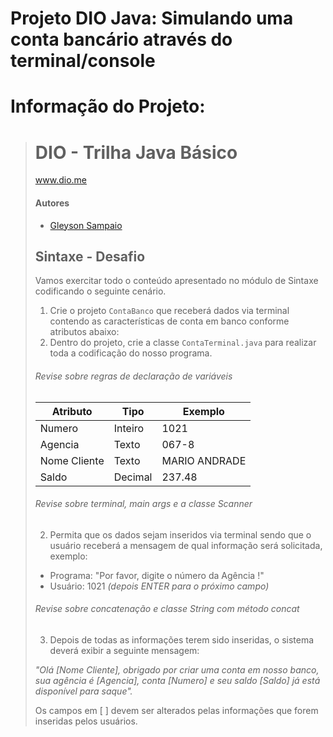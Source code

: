 # Projeto DIO Java: Simulando uma conta bancário através do terminal/console


# Informação do Projeto:


> # DIO - Trilha Java Básico
> www.dio.me
>
> #### Autores
> - [Gleyson Sampaio](https://github.com/glysns)
>
> ## Sintaxe - Desafio
>
> Vamos exercitar todo o conteúdo apresentado no módulo de Sintaxe codificando o seguinte cenário.
>
> 1. Crie o projeto `ContaBanco` que receberá dados via terminal contendo as características de conta em  banco conforme atributos abaixo:
> 2. Dentro do projeto, crie a classe `ContaTerminal.java` para realizar toda a codificação do nosso programa.
> ###### Revise sobre regras de declaração de variáveis
> 
> | Atributo  | Tipo     | Exemplo   
> | --------- | ---------| ------- 
> | Numero    | Inteiro  | 1021 
> | Agencia   | Texto    | 067-8
> | Nome Cliente | Texto    | MARIO ANDRADE
> | Saldo | Decimal |237.48
>
> 
> ###### Revise sobre terminal, main args e a classe Scanner
> 2. Permita que os dados sejam inseridos via terminal sendo que o usuário receberá a mensagem de qual informação será solicitada, exemplo:
> 
> * Programa: "Por favor, digite o número da Agência !"
> * Usuário: 1021 *(depois ENTER para o próximo campo)* 
> 
> ###### Revise sobre concatenação e classe String com método concat
> 
> 3. Depois de todas as informações terem sido inseridas, o sistema deverá exibir a seguinte mensagem:
> 
> *"Olá [Nome Cliente], obrigado por criar uma conta em nosso banco, sua agência é [Agencia], conta [Numero] e seu saldo [Saldo] já está disponível para saque".*
> 
> Os campos em [ ] devem ser alterados pelas informações que forem inseridas pelos usuários.
